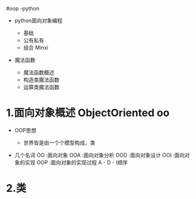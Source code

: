 #oop  -python
- python面向对象编程
    - 基础
    - 公有私有
    - 组合 Minxi
    
- 魔法函数
    - 魔法函数概述
    - 构造类魔法函数
    - 运算类魔法函数
    
    
    
# 1.面向对象概述 ObjectOriented oo
- OOP思想
    - 世界皆是由一个个模型构成，类
    
- 几个名词
    OO :面向对象
    OOA :面向对象分析
    OOD :面向对象设计
    OOI :面向对象的实现
    OOP :面向对象的实现过程
    A - D - I顺序
    
# 2.类
